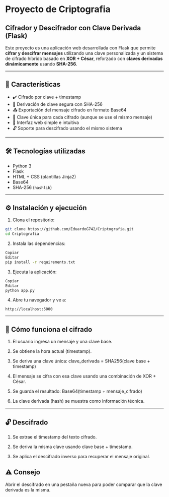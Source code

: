 # Proyecto de Criptografia
## Cifrador y Descifrador con Clave Derivada (Flask)

Este proyecto es una aplicación web desarrollada con Flask que permite **cifrar y descifrar mensajes** utilizando una clave personalizada y un sistema de cifrado híbrido basado en **XOR + César**, reforzado con **claves derivadas dinámicamente** usando **SHA-256**.

---

## 🚀 Características

- ✔️ Cifrado por clave + timestamp
- 🔑 Derivación de clave segura con SHA-256
- 📤 Exportación del mensaje cifrado en formato Base64
- 🧬 Clave única para cada cifrado (aunque se use el mismo mensaje)
- 📄 Interfaz web simple e intuitiva
- 🔓 Soporte para descifrado usando el mismo sistema

---

## 🛠️ Tecnologías utilizadas

- Python 3
- Flask
- HTML + CSS (plantillas Jinja2)
- Base64
- SHA-256 (`hashlib`)

---

## ⚙️ Instalación y ejecución

1. Clona el repositorio:

```bash
git clone https://github.com/EduardoG742/Criptografia.git
cd Criptografia
```

2. Instala las dependencias:

```bash
Copiar
Editar
pip install -r requirements.txt
```

3. Ejecuta la aplicación:

```bash
Copiar
Editar
python app.py
```

4. Abre tu navegador y ve a:
```
http://localhost:5000
```

---

## 🧪 Cómo funciona el cifrado

1. El usuario ingresa un mensaje y una clave base.

2. Se obtiene la hora actual (timestamp).

3. Se deriva una clave única:
clave_derivada = SHA256(clave base + timestamp)

4. El mensaje se cifra con esa clave usando una combinación de XOR + César.

5. Se guarda el resultado:
Base64(timestamp + mensaje_cifrado)

6. La clave derivada (hash) se muestra como información técnica.

---

## 🔓 Descifrado

1. Se extrae el timestamp del texto cifrado.

2. Se deriva la misma clave usando clave base + timestamp.

3. Se aplica el descifrado inverso para recuperar el mensaje original.

## ⚠️ Consejo

Abrir el descifrado en una pestaña nueva para poder comparar que la clave derivada es la misma.
